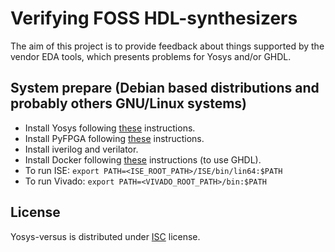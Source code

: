 # Verifying FOSS HDL-synthesizers

The aim of this project is to provide feedback about things supported by the vendor EDA tools,
which presents problems for Yosys and/or GHDL.

## System prepare (Debian based distributions and probably others GNU/Linux systems)

* Install Yosys following [these](https://github.com/YosysHQ/yosys#setup) instructions.
* Install PyFPGA following [these](https://gitlab.com/rodrigomelo9/pyfpga#installation) instructions.
* Install iverilog and verilator.
* Install Docker following [these](https://docs.docker.com/install) instructions (to use GHDL).
* To run ISE: `export PATH=<ISE_ROOT_PATH>/ISE/bin/lin64:$PATH`
* To run Vivado: `export PATH=<VIVADO_ROOT_PATH>/bin:$PATH`

## License

Yosys-versus is distributed under [ISC](LICENSE) license.
